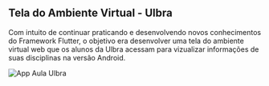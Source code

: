 ## Tela do Ambiente Virtual - Ulbra

Com intuito de continuar praticando e desenvolvendo novos conhecimentos do Framework Flutter, o objetivo era desenvolver uma tela do ambiente virtual web que os alunos da Ulbra acessam para vizualizar informações de suas disciplinas na versão Android.


![App Aula Ulbra](https://user-images.githubusercontent.com/72532360/142698482-306e0c15-b572-40d2-a5df-e196ba914be8.png)
